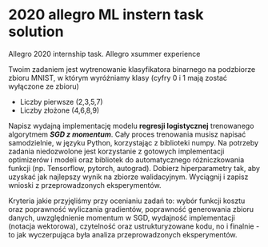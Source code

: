 # 2020 allegro ML instern task solution


Allegro 2020 internship task. Allegro xsummer experience

Twoim zadaniem jest wytrenowanie klasyfikatora binarnego na podzbiorze zbioru MNIST, w którym wyróżniamy klasy (cyfry 0 i 1 mają zostać wyłączone ze zbioru)
- Liczby pierwsze (2,3,5,7)
- Liczby złożone (4,6,8,9)

Napisz wydajną implementację modelu **regresji logistycznej** trenowanego algorytmem ***SGD z momentum***. Cały proces trenowania musisz napisać samodzielnie, 
w języku Python, korzystając z biblioteki numpy. Na potrzeby zadania niedozwolone jest korzystanie z gotowych implementacji optimizerów i modeli oraz bibliotek 
do automatycznego różniczkowania funkcji (np. Tensorflow, pytorch, autograd).
Dobierz hiperparametry tak, aby uzyskać jak najlepszy wynik na zbiorze walidacyjnym.
Wyciągnij i zapisz wnioski z przeprowadzonych eksperymentów. 


Kryteria jakie przyjęliśmy przy ocenianiu zadań to: wybór funkcji kosztu oraz poprawność wyliczania gradientów, poprawność generowania zbioru danych, uwzględnienie 
momentum w SGD, wydajność implementacji (notacja wektorowa), czytelność oraz ustrukturyzowane kodu, no i finalnie - to jak wyczerpująca była analiza 
przeprowadzonych eksperymentów.
